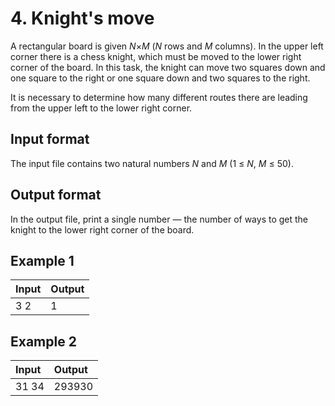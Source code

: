 # 4. Knight's move
A rectangular board is given *N*×*M* (*N* rows and *M* columns). In the upper left corner there is a chess knight, which must be moved to the 
lower right corner of the board. In this task, the knight can move two squares down and one square to the right or one square down and two 
squares to the right.  

It is necessary to determine how many different routes there are leading from the upper left to the lower right corner.

## Input format
The input file contains two natural numbers *N* and *M* (1 ≤ *N*, *M* ≤ 50).

## Output format
In the output file, print a single number — the number of ways to get the knight to the lower right corner of the board.

## Example 1
<table>
  <thead>
    <tr>
      <th align= "left">Input</th>
      <th align= "left">Output</th>
    </tr>
  </thead>
  <tbody>
    <tr>
      <td>
        3 2
      </td>
      <td>
        1
	    </td>
    </tr>
  </tbody>
</table>

## Example 2
<table>
  <thead>
    <tr>
      <th align= "left">Input</th>
      <th align= "left">Output</th>
    </tr>
  </thead>
  <tbody>
    <tr>
      <td>
		    31 34
      </td>
      <td>
        293930
	    </td>
    </tr>
  </tbody>
</table>